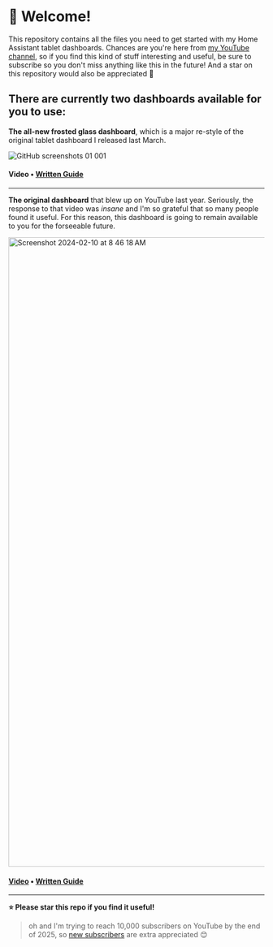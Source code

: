 # 👋 Welcome!
This repository contains all the files you need to get started with my Home Assistant tablet dashboards. Chances are you're here from [my YouTube channel](https://youtube.com/@dontuseiftamperevident), so if you find this kind of stuff interesting and useful, be sure to subscribe so you don't miss anything like this in the future! And a star on this repository would also be appreciated 🙂

## There are currently two dashboards available for you to use:

**The all-new frosted glass dashboard**, which is a major re-style of the original tablet dashboard I released last March. 

![GitHub screenshots 01 001](https://github.com/user-attachments/assets/a5ff7ab4-521b-47f2-bd6c-0e96dded0cf3)

#### Video • [Written Guide](https://github.com/jimmy-landry/HA-Tablet-Dashboard-Config/blob/main/Frosted%20Glass%20Dashboard%20Guide.md)

---

**The original dashboard** that blew up on YouTube last year. Seriously, the response to that video was _insane_ and I'm so grateful that so many people found it useful. For this reason, this dashboard is going to remain available to you for the forseeable future. 

<img width="1240" alt="Screenshot 2024-02-10 at 8 46 18 AM" src="https://github.com/jimmylandry54/HA-Tablet-Dashboard-Config/assets/121106900/462097c4-b3cf-4529-90f8-1bcfb4f361d4">

#### [Video](https://www.youtube.com/watch?v=d9ewXJsxKrI) • [Written Guide](https://github.com/jimmy-landry/HA-Tablet-Dashboard-Config/blob/main/Original%20Dashboard%20Guide.md)

---
**⭐️ Please star this repo if you find it useful!**

> oh and I'm trying to reach 10,000 subscribers on YouTube by the end of 2025, so [new subscribers](https://youtube.com/@dontuseiftamperevident/sub_confirmation=1) are extra appreciated 😊
